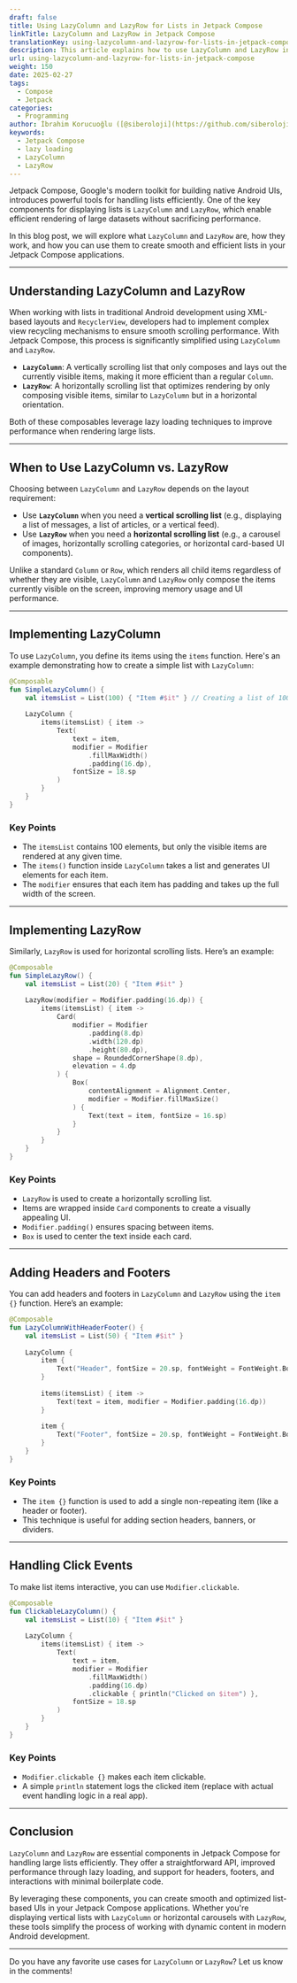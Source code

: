 ```yaml
---
draft: false
title: Using LazyColumn and LazyRow for Lists in Jetpack Compose
linkTitle: LazyColumn and LazyRow in Jetpack Compose
translationKey: using-lazycolumn-and-lazyrow-for-lists-in-jetpack-compose
description: This article explains how to use LazyColumn and LazyRow in Jetpack Compose, what they are, how they work, and how to use them to create smooth and efficient lists in Jetpack Compose.
url: using-lazycolumn-and-lazyrow-for-lists-in-jetpack-compose
weight: 150
date: 2025-02-27
tags:
  - Compose
  - Jetpack
categories:
  - Programming
author: İbrahim Korucuoğlu ([@siberoloji](https://github.com/siberoloji))
keywords:
  - Jetpack Compose
  - lazy loading
  - LazyColumn
  - LazyRow
---
```

Jetpack Compose, Google's modern toolkit for building native Android UIs, introduces powerful tools for handling lists efficiently. One of the key components for displaying lists is `LazyColumn` and `LazyRow`, which enable efficient rendering of large datasets without sacrificing performance.

In this blog post, we will explore what `LazyColumn` and `LazyRow` are, how they work, and how you can use them to create smooth and efficient lists in your Jetpack Compose applications.

---

## Understanding LazyColumn and LazyRow

When working with lists in traditional Android development using XML-based layouts and `RecyclerView`, developers had to implement complex view recycling mechanisms to ensure smooth scrolling performance. With Jetpack Compose, this process is significantly simplified using `LazyColumn` and `LazyRow`.

- **`LazyColumn`**: A vertically scrolling list that only composes and lays out the currently visible items, making it more efficient than a regular `Column`.
- **`LazyRow`**: A horizontally scrolling list that optimizes rendering by only composing visible items, similar to `LazyColumn` but in a horizontal orientation.

Both of these composables leverage lazy loading techniques to improve performance when rendering large lists.

---

## When to Use LazyColumn vs. LazyRow

Choosing between `LazyColumn` and `LazyRow` depends on the layout requirement:

- Use **`LazyColumn`** when you need a **vertical scrolling list** (e.g., displaying a list of messages, a list of articles, or a vertical feed).
- Use **`LazyRow`** when you need a **horizontal scrolling list** (e.g., a carousel of images, horizontally scrolling categories, or horizontal card-based UI components).

Unlike a standard `Column` or `Row`, which renders all child items regardless of whether they are visible, `LazyColumn` and `LazyRow` only compose the items currently visible on the screen, improving memory usage and UI performance.

---

## Implementing LazyColumn

To use `LazyColumn`, you define its items using the `items` function. Here's an example demonstrating how to create a simple list with `LazyColumn`:

```kotlin
@Composable
fun SimpleLazyColumn() {
    val itemsList = List(100) { "Item #$it" } // Creating a list of 100 items
    
    LazyColumn {
        items(itemsList) { item ->
            Text(
                text = item,
                modifier = Modifier
                    .fillMaxWidth()
                    .padding(16.dp),
                fontSize = 18.sp
            )
        }
    }
}
```

### Key Points

- The `itemsList` contains 100 elements, but only the visible items are rendered at any given time.
- The `items()` function inside `LazyColumn` takes a list and generates UI elements for each item.
- The `modifier` ensures that each item has padding and takes up the full width of the screen.

---

## Implementing LazyRow

Similarly, `LazyRow` is used for horizontal scrolling lists. Here’s an example:

```kotlin
@Composable
fun SimpleLazyRow() {
    val itemsList = List(20) { "Item #$it" }
    
    LazyRow(modifier = Modifier.padding(16.dp)) {
        items(itemsList) { item ->
            Card(
                modifier = Modifier
                    .padding(8.dp)
                    .width(120.dp)
                    .height(80.dp),
                shape = RoundedCornerShape(8.dp),
                elevation = 4.dp
            ) {
                Box(
                    contentAlignment = Alignment.Center,
                    modifier = Modifier.fillMaxSize()
                ) {
                    Text(text = item, fontSize = 16.sp)
                }
            }
        }
    }
}
```

### Key Points

- `LazyRow` is used to create a horizontally scrolling list.
- Items are wrapped inside `Card` components to create a visually appealing UI.
- `Modifier.padding()` ensures spacing between items.
- `Box` is used to center the text inside each card.

---

## Adding Headers and Footers

You can add headers and footers in `LazyColumn` and `LazyRow` using the `item {}` function. Here’s an example:

```kotlin
@Composable
fun LazyColumnWithHeaderFooter() {
    val itemsList = List(50) { "Item #$it" }
    
    LazyColumn {
        item {
            Text("Header", fontSize = 20.sp, fontWeight = FontWeight.Bold, modifier = Modifier.padding(16.dp))
        }
        
        items(itemsList) { item ->
            Text(text = item, modifier = Modifier.padding(16.dp))
        }
        
        item {
            Text("Footer", fontSize = 20.sp, fontWeight = FontWeight.Bold, modifier = Modifier.padding(16.dp))
        }
    }
}
```

### Key Points

- The `item {}` function is used to add a single non-repeating item (like a header or footer).
- This technique is useful for adding section headers, banners, or dividers.

---

## Handling Click Events

To make list items interactive, you can use `Modifier.clickable`.

```kotlin
@Composable
fun ClickableLazyColumn() {
    val itemsList = List(10) { "Item #$it" }
    
    LazyColumn {
        items(itemsList) { item ->
            Text(
                text = item,
                modifier = Modifier
                    .fillMaxWidth()
                    .padding(16.dp)
                    .clickable { println("Clicked on $item") },
                fontSize = 18.sp
            )
        }
    }
}
```

### Key Points

- `Modifier.clickable {}` makes each item clickable.
- A simple `println` statement logs the clicked item (replace with actual event handling logic in a real app).

---

## Conclusion

`LazyColumn` and `LazyRow` are essential components in Jetpack Compose for handling large lists efficiently. They offer a straightforward API, improved performance through lazy loading, and support for headers, footers, and interactions with minimal boilerplate code.

By leveraging these components, you can create smooth and optimized list-based UIs in your Jetpack Compose applications. Whether you're displaying vertical lists with `LazyColumn` or horizontal carousels with `LazyRow`, these tools simplify the process of working with dynamic content in modern Android development.

---

Do you have any favorite use cases for `LazyColumn` or `LazyRow`? Let us know in the comments!
